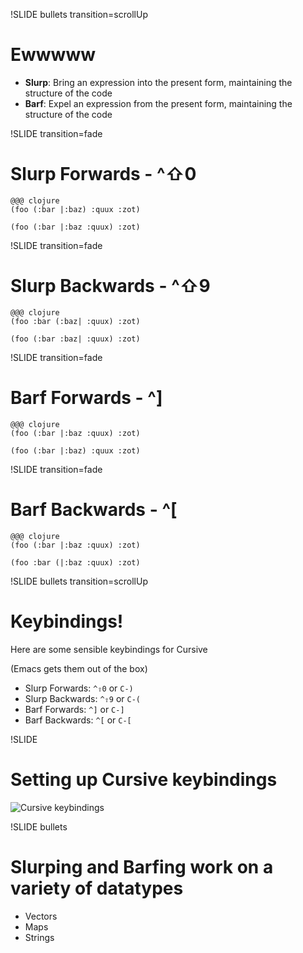 !SLIDE bullets transition=scrollUp
# Ewwwww
- **Slurp**: Bring an expression into the present form, maintaining
  the structure of the code
- **Barf**: Expel an expression from the present form, maintaining the
  structure of the code

!SLIDE transition=fade
# Slurp Forwards - \^⇧0
    @@@ clojure
    (foo (:bar |:baz) :quux :zot)

    (foo (:bar |:baz :quux) :zot)

!SLIDE transition=fade
# Slurp Backwards - \^⇧9
    @@@ clojure
    (foo :bar (:baz| :quux) :zot)

    (foo (:bar :baz| :quux) :zot)

!SLIDE transition=fade
# Barf Forwards - \^]
    @@@ clojure
    (foo (:bar |:baz :quux) :zot)

    (foo (:bar |:baz) :quux :zot)


!SLIDE transition=fade
# Barf Backwards - \^[
    @@@ clojure
    (foo (:bar |:baz :quux) :zot)

    (foo :bar (|:baz :quux) :zot)


!SLIDE bullets transition=scrollUp
# Keybindings!
Here are some sensible keybindings for Cursive

(Emacs gets them out of the box)

- Slurp Forwards: `^⇧0` or `C-)`
- Slurp Backwards: `^⇧9` or `C-(`
- Barf Forwards: `^]` or `C-]`
- Barf Backwards: `^[` or `C-[`

!SLIDE
# Setting up Cursive keybindings
![Cursive keybindings](https://cursive-ide.com/archive/441/Screen%20Shot%202014-10-01%20at%204.21.16%20PM.png)

!SLIDE bullets
# **Slurping** and **Barfing** work on a variety of datatypes
- Vectors
- Maps
- Strings
